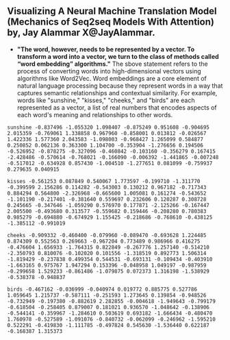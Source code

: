 **Visualizing A Neural Machine Translation Model (Mechanics of Seq2seq Models With Attention)** by, Jay Alammar X@JayAlammar.
---

- **"**The word, however, needs to be represented by a vector. To transform a word into a vector, we turn to the class of methods called “word embedding” algorithms.**"**
    The sbove statement refers to the process of converting words into high-dimensional vectors using algorithms like Word2Vec. Word embeddings are a core element of natural language processing because they represent words in a way that captures semantic relationships and contextual similarity. For example, words like "sunshine," "kisses," "cheeks," and "birds" are each represented as a vector, a list of real numbers that encodes aspects of each word's meaning and relationships to other words.

```
sunshine -0.837496 -1.055320 1.098407 -0.875249 0.951608 -0.904695 2.015359 -0.769061 1.338858 0.967960 -0.858001 0.013812 -0.026567 1.422336 1.577360 2.043583 -1.098003 -0.968427 1.265099 0.584877 0.250852 0.062136 0.363300 1.104700 -0.353904 -1.276656 0.194506 -0.526952 -0.878275 -0.327096 -0.460842 -0.103160 -0.356279 0.167415 -2.428486 -0.570614 -0.768021 -0.166090 -0.006392 -1.441865 -0.007248 -0.517012 -0.634928 0.857430 -1.004510 -1.277651 0.081099 -0.759937 0.279635 0.040915

kisses -0.561253 0.087849 0.540067 1.773597 -0.199710 -1.311770 -0.399599 2.156286 0.114282 -0.543003 0.130212 0.967182 -0.717343 0.884294 0.564800 -2.326968 -0.665600 1.005081 0.161274 -0.543652 -1.101190 -0.217401 -0.381640 0.559697 0.232606 0.120287 0.308728 0.245665 -0.347646 -1.059290 0.576970 0.177871 -2.125266 -0.167447 2.005500 -0.493680 0.313577 -0.559682 0.159446 -0.208280 0.780383 0.985279 -0.694880 -0.674929 1.155425 -0.218686 -0.768610 -0.438125 -1.385112 -0.991019

cheeks -0.909332 -0.460400 -0.079960 -0.089470 -0.693628 1.224485 0.874309 0.552563 0.269663 -0.967204 0.773489 0.986966 0.416275 -0.476604 1.656933 -1.764315 0.822849 -0.267776 1.257140 -0.514210 -2.350793 0.810076 -0.102020 0.101556 -1.318519 0.892773 1.506314 -1.819429 -0.237838 0.499354 0.544531 -0.693131 -0.109434 -0.403910 -1.663165 0.975767 1.947294 0.153396 -0.048958 1.049197 -0.987959 -0.299658 1.529233 -0.861486 -1.079875 0.072373 1.316198 -1.538929 -0.538378 -0.948837

birds -0.467162 -0.036999 -0.040974 0.019772 0.885775 0.527786 1.059645 1.215737 -0.587111 -0.251593 1.273645 0.139854 -0.948526 -0.732949 -0.197380 -0.882619 2.282855 -0.004618 -1.949643 -0.799179 -0.618504 -0.258405 0.879007 0.181021 0.936570 -1.048642 -0.138906 -0.544141 -0.359967 -1.284610 0.503619 0.693182 -1.666434 -0.480470 1.760978 -0.527589 -1.091076 -0.840732 -0.062099 -0.246962 -1.595210 0.522291 -0.419830 -1.111785 -0.497824 0.545630 -1.536440 0.622187 -0.168387 1.315373
```